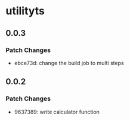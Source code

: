 # utilityts

## 0.0.3

### Patch Changes

- ebce73d: change the build job to multi steps

## 0.0.2

### Patch Changes

- 9637389: write calculator function
